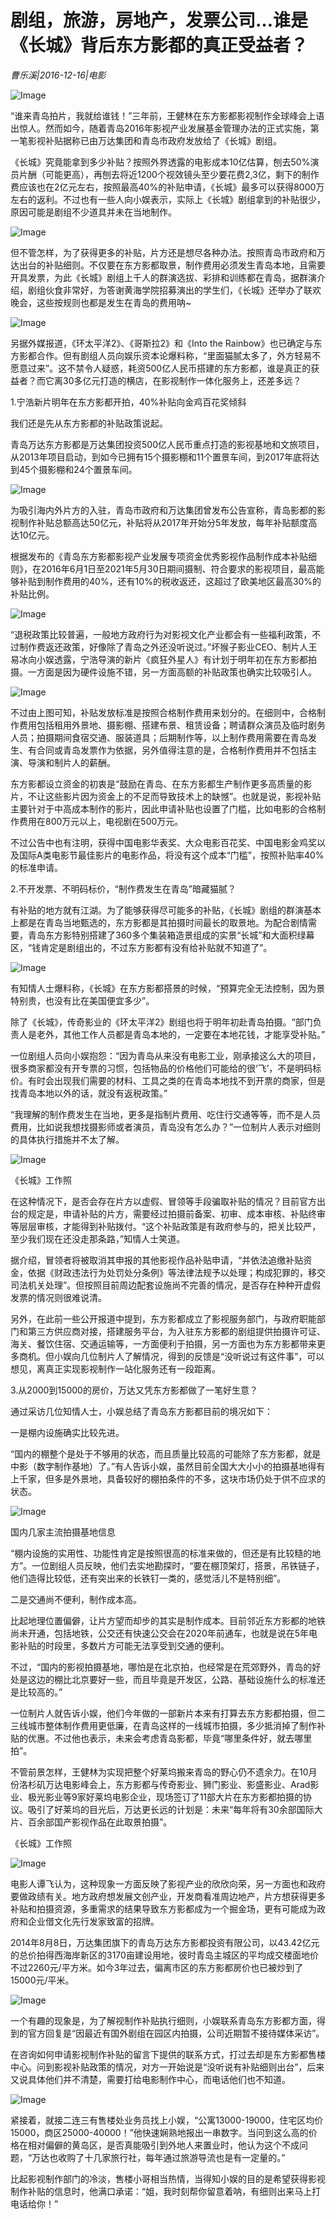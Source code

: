 # 剧组，旅游，房地产，发票公司…谁是《长城》背后东方影都的真正受益者？

*曹乐溪|2016-12-16|电影*

![Image](http://static.ylzbl.com/uploads/ueditor/php/upload/image/20170803/1501744750799448.jpeg)

“谁来青岛拍片，我就给谁钱！”三年前，王健林在东方影都影视制作全球峰会上语出惊人。然而如今，随着青岛2016年影视产业发展基金管理办法的正式实施，第一笔影视补贴据称已由万达集团和青岛市政府发放给了《长城》剧组。

《长城》究竟能拿到多少补贴？按照外界透露的电影成本10亿估算，刨去50%演员片酬（可能更高），再刨去将近1200个视效镜头至少要花费2,3亿，剩下的制作费应该也在2亿元左右，按照最高40%的补贴申请，《长城》最多可以获得8000万左右的返利。不过也有一些人向小娱表示，实际上《长城》剧组拿到的补贴很少，原因可能是剧组不少道具并未在当地制作。

![Image](http://p1.pstatp.com/large/31dc000466a6939d2088)

但不管怎样，为了获得更多的补贴，片方还是想尽各种办法。按照青岛市政府和万达出台的补贴细则。不仅要在东方影都取景，制作费用必须发生青岛本地，且需要开具发票，为此《长城》剧组上千人的群演选拔、彩排和训练都在青岛，据群演介绍，剧组伙食非常好，为答谢黄海学院招募演出的学生们，《长城》还举办了联欢晚会，这些按规则也都是发生在青岛的费用呐~

![Image](http://p3.pstatp.com/large/31e20002eb7bd8f1fcb6)

另据外媒报道，《环太平洋2》、《哥斯拉2》和《Into the Rainbow》也已确定与东方影都合作。但有剧组人员向娱乐资本论爆料称，“里面猫腻太多了，外方轻易不愿意过来”。这不禁令人疑惑，耗资500亿人民币搭建的东方影都，谁是真正的获益者？而它离30多亿元打造的横店，在影视制作一体化服务上，还差多远？

1.宁浩新片明年在东方影都开拍，40%补贴向金鸡百花奖倾斜

我们还是先从东方影都的补贴政策说起。

青岛万达东方影都是万达集团投资500亿人民币重点打造的影视基地和文旅项目，从2013年项目启动，到如今已拥有15个摄影棚和11个置景车间，到2017年底将达到45个摄影棚和24个置景车间。

![Image](http://p1.pstatp.com/large/31e20002eb7aaa2d5e6b)

为吸引海内外片方的入驻，青岛市政府和万达集团曾发布公告宣称，青岛影都的影视制作补贴总额高达50亿元，补贴将从2017年开始分5年发放，每年补贴额度高达10亿元。

根据发布的《青岛东方影都影视产业发展专项资金优秀影视作品制作成本补贴细则》，在2016年6月1日至2021年5月30日期间摄制、符合要求的影视项目，最高能够补贴到制作费用的40%，还有10%的税收返还，这超过了欧美地区最高30%的补贴比例。

![Image](http://p1.pstatp.com/large/31e000046430c92e2d9a)

“退税政策比较普遍，一般地方政府行为对影视文化产业都会有一些福利政策，不过制作费返还政策，好像除了青岛之外还没听说过。”坏猴子影业CEO、制片人王易冰向小娱透露，宁浩导演的新片《疯狂外星人》有计划于明年初在东方影都拍摄。一方面是因为硬件设施不错，另一方面高额的补贴政策也确实比较吸引人。

![Image](http://p3.pstatp.com/large/31e20002eb79c9725b7d)

不过由上图可知，补贴发放标准是按照合格制作费用来划分的。在细则中，合格制作费用包括租用外景地、摄影棚、搭建布景、租赁设备；聘请群众演员及临时剧务人员；拍摄期间食宿交通、服装道具；后期制作等，以上制作费用需要在青岛发生、有合同或青岛发票作为依据，另外值得注意的是，合格制作费用并不包括主演、导演和制片人的薪酬。

东方影都设立资金的初衷是“鼓励在青岛、在东方影都生产制作更多高质量的影片，不让这些影片因为资金上的不足而导致技术上的缺憾”。也就是说，影视补贴主要针对于中高成本制作的影片，因此申请补贴也设置了门槛，比如电影的合格制作费用在800万元以上，电视剧在500万元。

不过公告中也有注明，获得中国电影华表奖、大众电影百花奖、中国电影金鸡奖以及国际A类电影节最佳影片的电影作品，将没有这个成本“门槛”，按照补贴率40%的标准申请。

2.不开发票、不明码标价，“制作费发生在青岛”暗藏猫腻？

有补贴的地方就有江湖。为了能够获得尽可能多的补贴，《长城》剧组的群演基本上都是在青岛当地甄选的，东方影都是其拍摄时间最长的取景地。为配合剧情需要，青岛东方影特别搭建了360多个集装箱造景组成的实景“长城”和大面积绿幕区，“钱肯定是剧组出的，不过东方影都有没有给补贴就不知道了”。

![Image](http://p1.pstatp.com/large/31e70004fcff47489ef7)

有知情人士爆料称，《长城》在东方影都搭景的时候，“预算完全无法控制，因为景特别贵，也没有比在美国便宜多少”。

除了《长城》，传奇影业的《环太平洋2》剧组也将于明年初赴青岛拍摄。“部门负责人是老外，其他工作人员都是青岛本地的，一定要在本地花钱，才能享受补贴。”

一位剧组人员向小娱抱怨：“因为青岛从来没有电影工业，刚承接这么大的项目，很多商家都没有开专票的习惯，包括物品的价格他们可能给的很‘飞’，不是明码标价。有时会出现我们需要的材料、工具之类的在青岛本地找不到开票的商家，但是找青岛本地以外的话，就没有返税政策。”

“我理解的制作费发生在当地，更多是指制片费用、吃住行交通等等，而不是人员费用，比如说我想找摄影师或者演员，青岛没有怎么办？”一位制片人表示对细则的具体执行措施并不太了解。

![Image](http://p1.pstatp.com/large/31e5000516ea77d685c9)

《长城》工作照

在这种情况下，是否会存在片方以虚假、冒领等手段骗取补贴的情况？目前官方出台的规定是，申请补贴的片方，需要经过拍摄前备案、初审、成本审核、补贴终审等层层审核，才能得到补贴拨付。“这个补贴政策是有政府参与的，把关比较严，至少我们现在还没走那条路，”知情人士笑道。

据介绍，冒领者将被取消其申报的其他影视作品补贴申请，“并依法追缴补贴资金，依据《财政违法行为处罚处分条例》等法律法规予以处理；构成犯罪的，移交司法机关处理”。但按照目前周边配套设施尚不完善的情况，是否存在种种开虚假发票的情况则很难说清。

另外，在此前一些公开报道中提到，东方影都成立了影视服务部门，与政府职能部门和第三方供应商对接，搭建服务平台，为入驻东方影都的剧组提供拍摄许可证、海关、餐饮住宿、交通运输等，一方面便利于拍摄，另一方面也为东方影都带来更多商机。但小娱向几位制片人了解情况，得到的反馈是“没听说过有这件事”，可以想见，离真正实现影视制作一站化服务还有一段距离。

3.从2000到15000的房价，万达又凭东方影都做了一笔好生意？

通过采访几位知情人士，小娱总结了青岛东方影都目前的境况如下：

一是棚内设施确实比较先进。

“国内的棚整个是处于不够用的状态，而且质量比较高的可能除了东方影都，就是中影（数字制作基地）了。”有人告诉小娱，虽然目前全国大大小小的拍摄基地得有上千家，但多是外景地，具备较好的棚拍条件的不多，这块市场仍处于供不应求的状态。

![Image](http://p9.pstatp.com/large/31e6000001f339879945)

国内几家主流拍摄基地信息

“棚内设施的实用性、功能性肯定是按照很高的标准来做的，但还是有比较糙的地方”。一位剧组人员反映，他们去实地勘探时，“要在棚顶架灯，搭景，吊铁链子，他们造得比较低，还有突出来的长铁钉一类的，感觉活儿不是特别细”。

二是交通尚不便利，制作成本高。

比起地理位置偏僻，让片方望而却步的其实是制作成本。目前邻近东方影都的地铁尚未开通，包括地铁，公交还有快速公交会在2020年前通车，也就是说在5年电影补贴的时段里，多数片方可能无法享受到交通的便利。

不过，“国内的影视拍摄基地，哪怕是在北京拍，也经常是在荒郊野外，青岛的好处是这边的棚比北京要好一些，而且毕竟是开发区，公路、基础设施什么的标准还是比较高的。”

一位制片人就告诉小娱，他们今年做的一部新片本来有打算去东方影都拍摄，但二三线城市整体制作费用更低廉，在青岛这样的一线城市拍摄，多少抵消掉了制作补贴的优惠。不过他也表示，未来会考虑青岛影都，毕竟“哪里条件好，就去哪里拍”。

不管前景怎样，王健林为实现把整个好莱坞搬来青岛的野心仍不遗余力。在10月份洛杉矶万达电影峰会上，东方影都与传奇影业、狮门影业、影盛影业、Arad影业、极光影业等9家好莱坞电影企业，现场签订了11部大片在东方影都拍摄的协议。吸引了好莱坞的目光后，万达更长远的计划是：未来“每年将有30余部国际大片、百余部国产影视作品在此取景拍摄”。

《长城》工作照

![Image](http://static.ylzbl.com/uploads/ueditor/php/upload/image/20170803/1501744850980611.jpeg)

电影人谭飞认为，这种现象一方面反映了影视产业的欣欣向荣，另一方面也和政府要做政绩有关。地方政府想发展文创产业，开发商看准周边地产，片方想获得更多补贴和拍摄资源，多重需求的结果导致东方影都成为一个掘金场，更有可能成为政府和企业借文化先行发家致富的招牌。

2014年8月8日，万达集团旗下的青岛万达东方影都投资有限公司，以43.42亿元的总价拍得西海岸新区的3170亩建设用地，彼时青岛主城区的平均成交楼面地价不过2260元/平方米。如今3年过去，偏离市区的东方影都房价也已被炒到了15000元/平米。

![Image](http://p9.pstatp.com/large/31e70004fd0034eda131)

一个有趣的现象是，为了解视制作补贴执行细则，小娱联系青岛东方影都方面，得到的官方回复是“因最近有国外剧组在园区内拍摄，公司近期暂不接待媒体采访”。

在咨询如何申请影视制作补贴的留言下提供的联系方式，打过去却是东方影都售楼中心。问到影视补贴政策的情况，对方一开始说是“没听说有补贴细则出台”，后来又说具体他们并不清楚，需要打给电影制作中心，而电话他们也不知道。

![Image](http://p3.pstatp.com/large/31e20002eb7ff64e6950)

紧接着，就接二连三有售楼处业务员找上小娱，“公寓13000-19000，住宅区均价15000，商区25000-40000！”他快速娴熟地报出一串数字。当问到这么高的价格在相对偏僻的黄岛区，是否真能吸引到外地人来置业时，他认为这个不成问题，“万达也收购了十几家旅行社，每年通过旅游导流也是有一定量的。”

比起影视制作部门的冷淡，售楼小哥相当热情，当得知小娱的目的是希望获得影视制作补贴的信息时，他满口承诺：“姐，我时刻帮你留意着呐，有细则出来马上打电话给你！”

